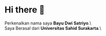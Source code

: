 # Hi there 👋

Perkenalkan nama saya **Bayu Dwi Satriyo**.\  
Saya Berasal dari **Universitas Sahid Surakarta**.\

